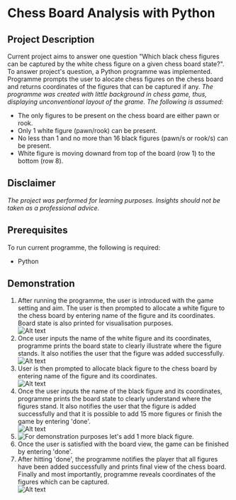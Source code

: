 # Chess Board Analysis with Python

## Project Description
Current project aims to answer one question "Which black chess figures can be captured by the white chess figure on a given chess board state?".  
To answer project's question, a Python programme was implemented. Programme prompts the user to alocate chess figures on the chess board and returns coordinates of the figures that can be captured if any.
_The programme was created with little background in chess game, thus, displaying unconventional layout of the grame. The following is assumed:_
- The only figures to be present on the chess board are either pawn or rook.
- Only 1 white figure (pawn/rook) can be present.
- No less than 1 and no more than 16 black figures (pawn/s or rook/s) can be present.
- White figure is moving downard from top of the board (row 1) to the bottom (row 8).

## Disclaimer
_The project was performed for learning purposes. Insights should not be taken as a professional advice._

## Prerequisites
To run current programme, the following is required:
- Python

## Demonstration
1. After running the programme, the user is introduced with the game setting and aim. The user is then prompted to allocate a white figure to the chess board by entering name of the figure and its coordinates. Board state is also printed for visualisation purposes.  
![Alt text](Portfolio_Projects_GVA/chess_board/Game_demo_1.png)
2. Once user inputs the name of the white figure and its coordinates, programme prints the board state to clearly illustrate where the figure stands. It also notifies the user that the figure was added successfully.  
![Alt text](Portfolio_Projects_GVA/chess_board/Game_demo_2.png)
3. User is then prompted to allocate black figure to the chess board by entering name of the figure and its coordinates.  
![Alt text](Portfolio_Projects_GVA/chess_board/Game_demo_3.png)
4. Once the user inputs the name of the black figure and its coordinates, programme prints the board state to clearly understand where the figures stand. It also notifies the user that the figure is added successfully and that it is possible to add 15 more figures or finish the game by entering 'done'.  
![Alt text](Portfolio_Projects_GVA/chess_board/Game_demo_4.png)
5. ![**For demonstration purposes let's add 1 more black figure.**](Portfolio_Projects_GVA/chess_board/Game_demo_5.png)
6. Once the user is satisfied with the board view, the game can be finished by entering 'done'.  
7. After hitting 'done', the programme notifies the player that all figures have been added successfully and prints final view of the chess board. Finally and most importantly, programme reveals coordinates of the figures which can be captured.  
![Alt text](Portfolio_Projects_GVA/chess_board/Game_demo_7.png)